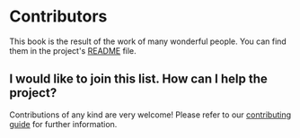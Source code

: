 # Contributors

This book is the result of the work of many wonderful people. 
You can find them in the project's [README](./README.md) file.

## I would like to join this list. How can I help the project?

Contributions of any kind are very welcome! Please refer to our
[contributing guide](https://handbook.datalad.org/en/latest/contributing.html) for further information.

